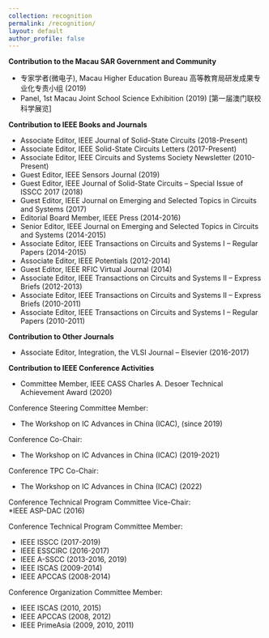```yaml
---
collection: recognition
permalink: /recognition/
layout: default
author_profile: false
---
```


**Contribution to the Macau SAR Government and Community**

* 专家学者(微电子), Macau Higher Education Bureau 高等教育局研发成果专业化专责小组 (2019)
* Panel, 1st Macau Joint School Science Exhibition (2019) [第一届澳门联校科学展览]

**Contribution to IEEE Books and Journals**
* Associate Editor, IEEE Journal of Solid-State Circuits (2018-Present)
* Associate Editor, IEEE Solid-State Circuits Letters (2017-Present)
* Associate Editor, IEEE Circuits and Systems Society Newsletter (2010-Present)
* Guest Editor, IEEE Sensors Journal (2019)
* Guest Editor, IEEE Journal of Solid-State Circuits – Special Issue of ISSCC 2017 (2018)
* Guest Editor, IEEE Journal on Emerging and Selected Topics in Circuits and Systems (2017)
* Editorial Board Member, IEEE Press (2014-2016) 
* Senior Editor, IEEE Journal on Emerging and Selected Topics in Circuits and Systems (2014-2015)
* Associate Editor, IEEE Transactions on Circuits and Systems I – Regular Papers (2014-2015)
* Associate Editor, IEEE Potentials (2012-2014)
* Guest Editor, IEEE RFIC Virtual Journal (2014) 
* Associate Editor, IEEE Transactions on Circuits and Systems II – Express Briefs (2012-2013)
* Associate Editor, IEEE Transactions on Circuits and Systems II – Express Briefs (2010-2011)
* Associate Editor, IEEE Transactions on Circuits and Systems I – Regular Papers (2010-2011)

**Contribution to Other Journals**
* Associate Editor, Integration, the VLSI Journal – Elsevier (2016-2017)

**Contribution to IEEE Conference Activities**
* Committee Member, IEEE CASS Charles A. Desoer Technical Achievement Award (2020)

Conference Steering Committee Member:  
* The Workshop on IC Advances in China (ICAC), (since 2019)

Conference Co-Chair:  
* The Workshop on IC Advances in China (ICAC) (2019-2021)

Conference TPC Co-Chair:  
* The Workshop on IC Advances in China (ICAC) (2022)

Conference Technical Program Committee Vice-Chair:  
*IEEE ASP-DAC (2016)

Conference Technical Program Committee Member:  
* IEEE ISSCC (2017-2019)
* IEEE ESSCIRC (2016-2017)
* IEEE A-SSCC (2013-2016, 2019)
* IEEE ISCAS (2009-2014)
* IEEE APCCAS (2008-2014)                     

Conference Organization Committee Member:  
* IEEE ISCAS (2010, 2015)
* IEEE APCCAS (2008, 2012)
* IEEE PrimeAsia (2009, 2010, 2011)
